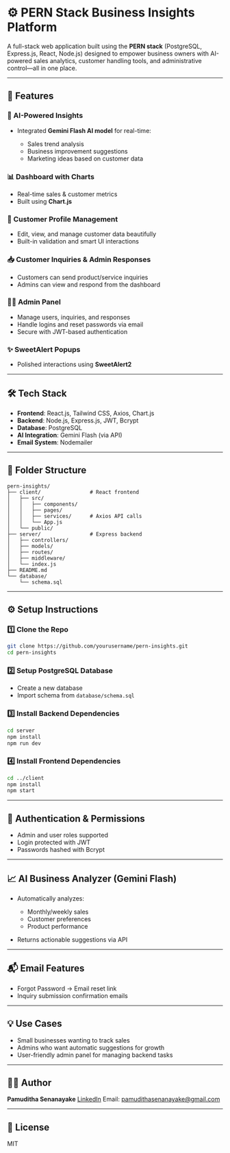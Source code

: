 # ⚙️ PERN Stack Business Insights Platform

A full-stack web application built using the **PERN stack** (PostgreSQL, Express.js, React, Node.js) designed to empower business owners with AI-powered sales analytics, customer handling tools, and administrative control—all in one place.

---

## 🚀 Features

### 🤖 AI-Powered Insights

* Integrated **Gemini Flash AI model** for real-time:

  * Sales trend analysis
  * Business improvement suggestions
  * Marketing ideas based on customer data

### 📊 Dashboard with Charts

* Real-time sales & customer metrics
* Built using **Chart.js**

### 👥 Customer Profile Management

* Edit, view, and manage customer data beautifully
* Built-in validation and smart UI interactions

### 📥 Customer Inquiries & Admin Responses

* Customers can send product/service inquiries
* Admins can view and respond from the dashboard

### 🧑‍💼 Admin Panel

* Manage users, inquiries, and responses
* Handle logins and reset passwords via email
* Secure with JWT-based authentication

### ✨ SweetAlert Popups

* Polished interactions using **SweetAlert2**

---

## 🛠️ Tech Stack

* **Frontend**: React.js, Tailwind CSS, Axios, Chart.js
* **Backend**: Node.js, Express.js, JWT, Bcrypt
* **Database**: PostgreSQL
* **AI Integration**: Gemini Flash (via API)
* **Email System**: Nodemailer

---

## 🧱 Folder Structure

```
pern-insights/
├── client/                # React frontend
│   ├── src/
│   │   ├── components/
│   │   ├── pages/
│   │   ├── services/      # Axios API calls
│   │   └── App.js
│   └── public/
├── server/                # Express backend
│   ├── controllers/
│   ├── models/
│   ├── routes/
│   ├── middleware/
│   └── index.js
├── README.md
└── database/
    └── schema.sql
```

---

## ⚙️ Setup Instructions

### 1️⃣ Clone the Repo

```bash
git clone https://github.com/yourusername/pern-insights.git
cd pern-insights
```

### 2️⃣ Setup PostgreSQL Database

* Create a new database
* Import schema from `database/schema.sql`

### 3️⃣ Install Backend Dependencies

```bash
cd server
npm install
npm run dev
```

### 4️⃣ Install Frontend Dependencies

```bash
cd ../client
npm install
npm start
```

---

## 🔐 Authentication & Permissions

* Admin and user roles supported
* Login protected with JWT
* Passwords hashed with Bcrypt

---

## 📈 AI Business Analyzer (Gemini Flash)

* Automatically analyzes:

  * Monthly/weekly sales
  * Customer preferences
  * Product performance
* Returns actionable suggestions via API

---

## 📬 Email Features

* Forgot Password → Email reset link
* Inquiry submission confirmation emails

---

## 💡 Use Cases

* Small businesses wanting to track sales
* Admins who want automatic suggestions for growth
* User-friendly admin panel for managing backend tasks

---

## 👨‍💻 Author

**Pamuditha Senanayake**
[LinkedIn](https://www.linkedin.com/in/pamuditha-senanayake-87794357/)
Email: [pamudithasenanayake@gmail.com](mailto:pamudithasenanayake@gmail.com)

---

## 📜 License

MIT

